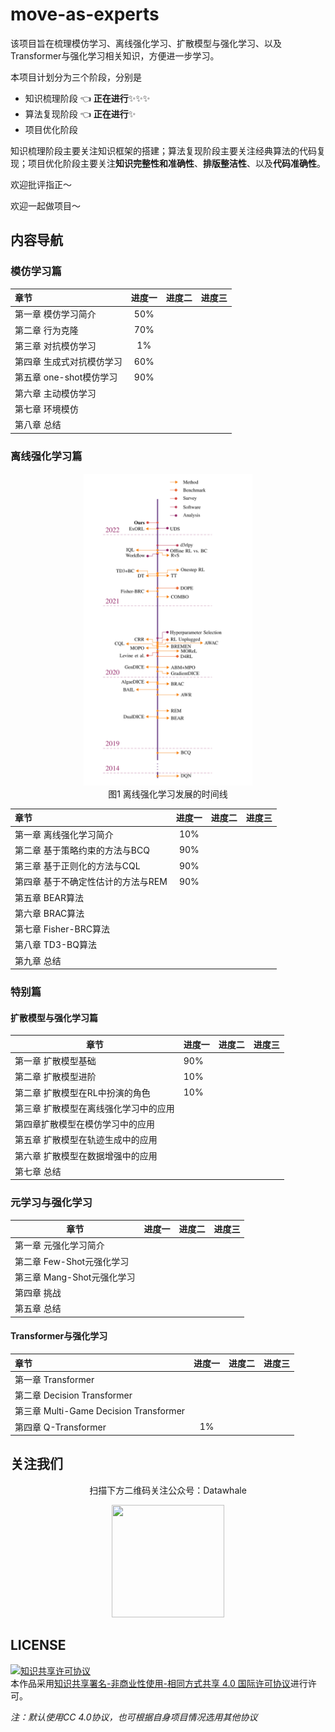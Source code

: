 # move-as-experts
该项目旨在梳理模仿学习、离线强化学习、扩散模型与强化学习、以及Transformer与强化学习相关知识，方便进一步学习。



本项目计划分为三个阶段，分别是

- 知识梳理阶段 :point_left: **正在进行**:sparkles::sparkles::sparkles:
- 算法复现阶段 :point_left: **正在进行**:sparkles:
- 项目优化阶段

知识梳理阶段主要关注知识框架的搭建；算法复现阶段主要关注经典算法的代码复现；项目优化阶段主要关注**知识完整性和准确性**、**排版整洁性**、以及**代码准确性**。

欢迎批评指正～

欢迎一起做项目～



## 内容导航

### 模仿学习篇

| 章节                      | 进度一 | 进度二 | 进度三 |
| :------------------------ | :----: | ------ | ------ |
| 第一章 模仿学习简介       |  50%   |        |        |
| 第二章 行为克隆           |  70%   |        |        |
| 第三章 对抗模仿学习       |   1%   |        |        |
| 第四章 生成式对抗模仿学习 |  60%   |        |        |
| 第五章 one-shot模仿学习   |  90%   |        |        |
| 第六章 主动模仿学习       |        |        |        |
| 第七章 环境模仿           |        |        |        |
| 第八章 总结               |        |        |        |



### 离线强化学习篇

<div align="center">
  <img src="./img/offline_rl_timeline.png" height=500>
</div>
<div align="center">
  图1 离线强化学习发展的时间线
</div><div></div>


| 章节                               | 进度一 | 进度二 | 进度三 |
| :--------------------------------- | :----: | ------ | ------ |
| 第一章 离线强化学习简介            |  10%   |        |        |
| 第二章 基于策略约束的方法与BCQ     |  90%   |        |        |
| 第三章 基于正则化的方法与CQL       |  90%   |        |        |
| 第四章 基于不确定性估计的方法与REM |  90%   |        |        |
| 第五章 BEAR算法                    |        |        |        |
| 第六章 BRAC算法                    |        |        |        |
| 第七章 Fisher-BRC算法              |        |        |        |
| 第八章 TD3-BQ算法                  |        |        |        |
| 第九章 总结                        |        |        |        |



### 特别篇

#### 扩散模型与强化学习篇

| 章节                                  | 进度一 | 进度二 | 进度三 |
| ------------------------------------- | ------ | ------ | ------ |
| 第一章 扩散模型基础                   | 90%    |        |        |
| 第二章 扩散模型进阶                   | 10%    |        |        |
| 第二章 扩散模型在RL中扮演的角色       | 10%    |        |        |
| 第三章 扩散模型在离线强化学习中的应用 |        |        |        |
| 第四章扩散模型在模仿学习中的应用      |        |        |        |
| 第五章 扩散模型在轨迹生成中的应用     |        |        |        |
| 第六章 扩散模型在数据增强中的应用     |        |        |        |
| 第七章 总结                           |        |        |        |



### 元学习与强化学习

| 章节                       | 进度一 | 进度二 | 进度三 |
| -------------------------- | ------ | ------ | ------ |
| 第一章 元强化学习简介      |        |        |        |
| 第二章 Few-Shot元强化学习  |        |        |        |
| 第三章 Mang-Shot元强化学习 |        |        |        |
| 第四章 挑战                |        |        |        |
| 第五章 总结                |        |        |        |



#### Transformer与强化学习

| 章节                                   | 进度一 | 进度二 | 进度三 |
| :------------------------------------- | :----: | ------ | ------ |
| 第一章 Transformer                     |        |        |        |
| 第二章 Decision Transformer            |        |        |        |
| 第三章 Multi-Game Decision Transformer |        |        |        |
| 第四章 Q-Transformer                   |   1%   |        |        |



## 关注我们

<div align=center>
<p>扫描下方二维码关注公众号：Datawhale</p>
<img src="https://raw.githubusercontent.com/datawhalechina/pumpkin-book/master/res/qrcode.jpeg" width = "180" height = "180">
</div>


## LICENSE

<a rel="license" href="http://creativecommons.org/licenses/by-nc-sa/4.0/"><img alt="知识共享许可协议" style="border-width:0" src="https://img.shields.io/badge/license-CC%20BY--NC--SA%204.0-lightgrey" /></a><br />本作品采用<a rel="license" href="http://creativecommons.org/licenses/by-nc-sa/4.0/">知识共享署名-非商业性使用-相同方式共享 4.0 国际许可协议</a>进行许可。

*注：默认使用CC 4.0协议，也可根据自身项目情况选用其他协议*
